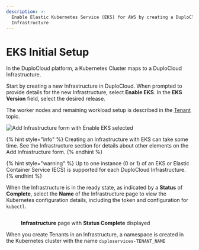 ```yaml
---
description: >-
  Enable Elastic Kubernetes Service (EKS) for AWS by creating a DuploCloud
  Infrastructure
---
```


# EKS Initial Setup

In the DuploCloud platform, a Kubernetes Cluster maps to a DuploCloud Infrastructure.&#x20;

Start by creating a new Infrastructure in DuploCloud. When prompted to provide details for the new Infrastructure, select **Enable EKS**. In the **EKS Version** field, select the desired release.

The worker nodes and remaining workload setup is described in the [Tenant](../../tenant-environment.md) topic.

![Add Infrastructure form with Enable EKS selected ](<../../../../.gitbook/assets/image (15) (1) (1) (2) (1) (1) (1).png>)

{% hint style="info" %}
Creating an Infrastructure with EKS can take some time. See the Infrastructure section for details about other elements on the Add Infrastructure form.
{% endhint %}

{% hint style="warning" %}
Up to one instance (0 or 1) of an EKS or Elastic Container Service (ECS) is supported for each DuploCloud Infrastructure. &#x20;
{% endhint %}

When the Infrastructure is in the ready state, as indicated by a **Status** of **Complete**, select the **Name** of the Infrastructure page to view the Kubernetes configuration details, including the token and configuration for `kubectl`.&#x20;

<figure><img src="../../../../.gitbook/assets/Infrastructure_Complete_AWS.png" alt=""><figcaption><p><strong>Infrastructure</strong> page with <strong>Status Complete</strong> displayed</p></figcaption></figure>

When you create Tenants in an Infrastructure, a namespace is created in the Kubernetes cluster with the name `duploservices-TENANT_NAME`
